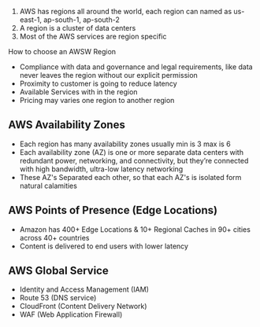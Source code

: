 

1. AWS has regions all around the world, each region can named as us-east-1, ap-south-1, ap-south-2 
2. A region is a cluster of data centers
3. Most of the AWS services are region specific

How to choose an AWSW Region 

* Compliance with data and governance and legal requirements, like data never leaves the region without our explicit permission 
* Proximity to customer is going to reduce latency 
* Available Services with in the region 
* Pricing may varies one region to another region 

## AWS Availability Zones

 * Each region has many availability zones usually min is 3 max is 6 
 * Each availability zone (AZ) is one or more separate data centers with redundant power, networking, and connectivity, but they’re connected with high bandwidth, ultra-low latency networking
* These AZ's Separated each other, so that each AZ's is isolated form natural calamities 

## AWS Points of Presence (Edge Locations)

 * Amazon has 400+  Edge Locations & 10+ Regional Caches in 90+ cities across 40+ countries
 * Content is delivered to end users with lower latency

## AWS Global Service 

* Identity and Access Management (IAM)
* Route 53 (DNS service)
* CloudFront (Content Delivery Network)
* WAF (Web Application Firewall)
